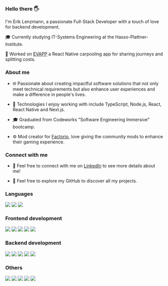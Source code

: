 ### Hello there 🖐️

I'm Erik Lenzmann, a passionate Full-Stack Developer with a touch of love for backend development.

🎓 Currently studying IT-Systems Engineering at the Hasso-Plattner-Institute.

🚙 Worked on [EVAPP](https://github.com/eriklenzmann/EVAPP) a React Native carpooling app for sharing journeys and splitting costs.

### About me

- 🌐 Passionate about creating impactful software solutions that not only meet technical requirements but also enhance user experiences and make a difference in people's lives.

- 🔧 Technologies I enjoy working with include TypeScript, Node.js, React, React Native and Next.js.

- 🎓 Graduated from Codeworks "Software Engineering Immersive" bootcamp.

- ⚙️ Mod creator for [Factorio](https://mods.factorio.com/user/emirate.), love giving the community mods to enhance their gaming experience.

### Connect with me

- 🔗 Feel free to connect with me on [LinkedIn](https://www.linkedin.com/in/erik-lenzmann/) to see more details about me!

- 👀 Feel free to explore my GitHub to discover all my projects.


### Languages
<p align="left">
<img src="https://img.shields.io/badge/typescript-037acb?style=for-the-badge&logo=typescript&logoColor=white">
<img src="https://img.shields.io/badge/javascript-ffeb3b?style=for-the-badge&logo=javascript&logoColor=black">
<img src="https://img.shields.io/badge/Python-306998?style=for-the-badge&logo=python&logoColor=FFD43B">
</p>

### Frontend development
<p align="left">
<img src="https://img.shields.io/badge/Next.js-000000?style=for-the-badge&logo=next.js&logoColor=white">
<img src="https://img.shields.io/badge/react-5ed3f3?style=for-the-badge&logo=react&logoColor=black">
<img src="https://img.shields.io/badge/react%20native-5ed3f3?style=for-the-badge&logo=react&logoColor=black">
<img src="https://img.shields.io/badge/expo-1C1E24?style=for-the-badge&logo=expo&logoColor=#D04A37">
<img src="https://img.shields.io/badge/angular-E23237?style=for-the-badge&logo=angular&logoColor=black">
</p>

### Backend development
<p align="left">
<img src="https://img.shields.io/badge/node.js-339933?style=for-the-badge&logo=node.js&logoColor=white">
<img src="https://img.shields.io/badge/koa-eaeaea?style=for-the-badge&logo=koa&logoColor=black">
<img src="https://img.shields.io/badge/express-f5f5f5?style=for-the-badge&logo=express&logoColor=black">
<img src="https://img.shields.io/badge/mongodb-339933?style=for-the-badge&logo=mongodb&logoColor=white">
<img src="https://img.shields.io/badge/mysql-00758F?style=for-the-badge&logo=mysql&logoColor=white">
</p>

### Others
<p align="left">
<img src="https://img.shields.io/badge/Socket.io-black?style=for-the-badge&logo=socket.io&badgeColor=010101">
<img src="https://img.shields.io/badge/JWT-black?style=for-the-badge&logo=JSON%20web%20tokens">
<img src="https://img.shields.io/badge/Discord.js-5865F2?style=for-the-badge&logo=discord&logoColor=white">
<img src="https://img.shields.io/badge/github-e6e6e6?style=for-the-badge&logo=github&logoColor=black">
<img src="https://img.shields.io/badge/postman-f76936?style=for-the-badge&logo=postman&logoColor=white">
</p>



<!-- ### Stats
[![GitHub Language Stats](https://github-readme-stats.vercel.app/api/top-langs/?username=eriklenzmann&langs_count=5&theme=tokyonight)]() -->
